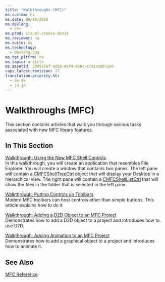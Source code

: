 ```yaml
---
title: "Walkthroughs (MFC)"
ms.custom: na
ms.date: 09/19/2016
ms.devlang: 
  - C++
ms.prod: visual-studio-dev14
ms.reviewer: na
ms.suite: na
ms.technology: 
  - devlang-cpp
ms.tgt_pltfrm: na
ms.topic: article
ms.assetid: 20d5756f-ad58-46f4-8b6c-c7a1020b72eb
caps.latest.revision: 17
translation.priority.ht: 
  - de-de
  - ja-jp
---
```

# Walkthroughs (MFC)
This section contains articles that walk you through various tasks associated with new MFC library features.  
  
## In This Section  
 [Walkthrough: Using the New MFC Shell Controls](../vs140/Walkthrough--Using-the-New-MFC-Shell-Controls.md)  
 In this walkthrough, you will create an application that resembles File Explorer. You will create a window that contains two panes. The left pane will contain a [CMFCShellTreeCtrl](../vs140/CMFCShellTreeCtrl-Class.md) object that will display your Desktop in a hierarchical view. The right pane will contain a [CMFCShellListCtrl](../vs140/CMFCShellListCtrl-Class.md) that will show the files in the folder that is selected in the left pane.  
  
 [Walkthrough: Putting Controls on Toolbars](../vs140/Walkthrough--Putting-Controls-On-Toolbars.md)  
 Modern MFC toolbars can host controls other than simple buttons. This article explains how to do it.  
  
 [Walkthrough: Adding a D2D Object to an MFC Project](../vs140/Walkthrough--Adding-a-D2D-Object-to-an-MFC-Project.md)  
 Demonstrates how to add a D2D object to a project and introduces how to use D2D.  
  
 [Walkthrough: Adding Animation to an MFC Project](../vs140/Walkthrough--Adding-Animation-to-an-MFC-Project.md)  
 Demonstrates how to add a graphical object to a project and introduces how to animate it.  
  
## See Also  
 [MFC Reference](../vs140/MFC-Desktop-Applications.md)
